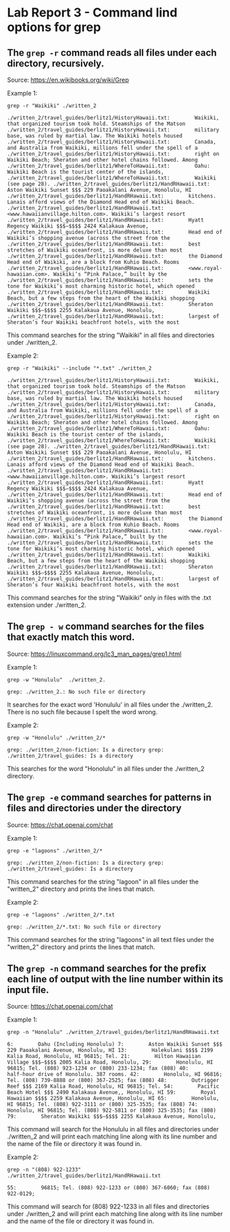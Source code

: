 Lab Report 3 - Command lind options for grep
=========

The `grep -r` command reads all files under each directory, recursively. 
---------

Source: https://en.wikibooks.org/wiki/Grep

Example 1:

`grep -r "Waikiki" ./written_2`

`./written_2/travel_guides/berlitz1/HistoryHawaii.txt:        Waikiki, that organized tourism took hold. Steamships of the Matson
./written_2/travel_guides/berlitz1/HistoryHawaii.txt:        military base, was ruled by martial law. The Waikiki hotels housed
./written_2/travel_guides/berlitz1/HistoryHawaii.txt:        Canada, and Australia from Waikiki, millions fell under the spell of a
./written_2/travel_guides/berlitz1/HistoryHawaii.txt:        right on Waikiki Beach; Sheraton and other hotel chains followed. Among
./written_2/travel_guides/berlitz1/WhereToHawaii.txt:        Oahu: Waikiki Beach is the tourist center of the islands,
./written_2/travel_guides/berlitz1/WhereToHawaii.txt:        Waikiki (see page 28).
./written_2/travel_guides/berlitz1/HandRHawaii.txt:        Aston Waikiki Sunset $$$ 229 Paoakalani Avenue, Honolulu, HI
./written_2/travel_guides/berlitz1/HandRHawaii.txt:        kitchens. Lanais afford views of the Diamond Head end of Waikiki Beach.
./written_2/travel_guides/berlitz1/HandRHawaii.txt:        <www.hawaiianvillage.hilton.com>. Waikiki’s larg­est resort
./written_2/travel_guides/berlitz1/HandRHawaii.txt:        Hyatt Regency Waikiki $$$–$$$$ 2424 Kalakaua Avenue,
./written_2/travel_guides/berlitz1/HandRHawaii.txt:        Head end of Waikiki’s shopping avenue (across the street from the
./written_2/travel_guides/berlitz1/HandRHawaii.txt:        best stretches of Waikiki oceanfront, is more deluxe than most
./written_2/travel_guides/berlitz1/HandRHawaii.txt:        the Diamond Head end of Waikiki, are a block from Kuhio Beach. Rooms
./written_2/travel_guides/berlitz1/HandRHawaii.txt:        <www.royal-hawaiian.com>. Waikiki’s “Pink Palace,” built by the
./written_2/travel_guides/berlitz1/HandRHawaii.txt:        sets the tone for Waikiki’s most charming historic hotel, which opened
./written_2/travel_guides/berlitz1/HandRHawaii.txt:        Waikiki Beach, but a few steps from the heart of the Waikiki shopping
./written_2/travel_guides/berlitz1/HandRHawaii.txt:        Sheraton Waikiki $$$–$$$$ 2255 Kalakaua Avenue, Honolulu,
./written_2/travel_guides/berlitz1/HandRHawaii.txt:        largest of Sheraton’s four Waikiki beachfront hotels, with the most`

This command searches for the string "Waikiki" in all files and directories under ./written_2.

Example 2:

`grep -r "Waikiki" --include "*.txt" ./written_2`

`./written_2/travel_guides/berlitz1/HistoryHawaii.txt:        Waikiki, that organized tourism took hold. Steamships of the Matson
./written_2/travel_guides/berlitz1/HistoryHawaii.txt:        military base, was ruled by martial law. The Waikiki hotels housed
./written_2/travel_guides/berlitz1/HistoryHawaii.txt:        Canada, and Australia from Waikiki, millions fell under the spell of a
./written_2/travel_guides/berlitz1/HistoryHawaii.txt:        right on Waikiki Beach; Sheraton and other hotel chains followed. Among
./written_2/travel_guides/berlitz1/WhereToHawaii.txt:        Oahu: Waikiki Beach is the tourist center of the islands,
./written_2/travel_guides/berlitz1/WhereToHawaii.txt:        Waikiki (see page 28).
./written_2/travel_guides/berlitz1/HandRHawaii.txt:        Aston Waikiki Sunset $$$ 229 Paoakalani Avenue, Honolulu, HI
./written_2/travel_guides/berlitz1/HandRHawaii.txt:        kitchens. Lanais afford views of the Diamond Head end of Waikiki Beach.
./written_2/travel_guides/berlitz1/HandRHawaii.txt:        <www.hawaiianvillage.hilton.com>. Waikiki’s larg­est resort
./written_2/travel_guides/berlitz1/HandRHawaii.txt:        Hyatt Regency Waikiki $$$–$$$$ 2424 Kalakaua Avenue,
./written_2/travel_guides/berlitz1/HandRHawaii.txt:        Head end of Waikiki’s shopping avenue (across the street from the
./written_2/travel_guides/berlitz1/HandRHawaii.txt:        best stretches of Waikiki oceanfront, is more deluxe than most
./written_2/travel_guides/berlitz1/HandRHawaii.txt:        the Diamond Head end of Waikiki, are a block from Kuhio Beach. Rooms
./written_2/travel_guides/berlitz1/HandRHawaii.txt:        <www.royal-hawaiian.com>. Waikiki’s “Pink Palace,” built by the
./written_2/travel_guides/berlitz1/HandRHawaii.txt:        sets the tone for Waikiki’s most charming historic hotel, which opened
./written_2/travel_guides/berlitz1/HandRHawaii.txt:        Waikiki Beach, but a few steps from the heart of the Waikiki shopping
./written_2/travel_guides/berlitz1/HandRHawaii.txt:        Sheraton Waikiki $$$–$$$$ 2255 Kalakaua Avenue, Honolulu,
./written_2/travel_guides/berlitz1/HandRHawaii.txt:        largest of Sheraton’s four Waikiki beachfront hotels, with the most`

This command searches for the string "Waikiki" only in files with the .txt extension under ./written_2.

The `grep - w` command searches for the files that exactly match this word.
---------

Source: https://linuxcommand.org/lc3_man_pages/grep1.html

Example 1:

`grep -w "Honululu"  ./written_2.`

`grep: ./written_2.: No such file or directory`

It searches for the exact word 'Honululu' in all files under the ./written_2. There is no such file because I spelt the word wrong.

Example 2:

`grep -w "Honolulu" ./written_2/*`

`grep: ./written_2/non-fiction: Is a directory
grep: ./written_2/travel_guides: Is a directory`

This searches for the word "Honolulu" in all files under the ./written_2 directory. 

The `grep -e` command searches for patterns in files and directories under the directory
---------
Source: https://chat.openai.com/chat

Example 1:

`grep -e "lagoons" ./written_2/*`

`grep: ./written_2/non-fiction: Is a directory
grep: ./written_2/travel_guides: Is a directory`

This command searches for the string "lagoon" in all files under the "written_2" directory and prints the lines that match.

Example 2:

`grep -e "lagoons" ./written_2/*.txt`

`grep: ./written_2/*.txt: No such file or directory`

This command searches for the string "lagoons" in all text files under the "written_2" directory and prints the lines that match.

The `grep -n` command searches for the prefix each line of output with the line number within its input file.
---------
Source: https://chat.openai.com/chat

Example 1:

`grep -n "Honolulu" ./written_2/travel_guides/berlitz1/HandRHawaii.txt`

`6:        Oahu (Including Honolulu)
7:        Aston Waikiki Sunset $$$ 229 Paoakalani Avenue, Honolulu, HI
13:        Halekulani $$$$ 2199 Kalia Road, Honolulu, HI 96815; Tel.
21:        Hilton Hawaiian Village $$$–$$$$ 2005 Kalia Road, Honolulu,
29:        Honolulu, HI 96815; Tel. (808) 923-1234 or (800) 233-1234; fax (808)
40:        half-hour drive of Honolulu. 387 rooms.
42:        Honolulu, HI 96816; Tel. (808) 739-8888 or (800) 367-2525; fax (808)
48:        Outrigger Reef $$$ 2169 Kalia Road, Honolulu, HI 96815; Tel.
54:        Pacific Beach Hotel $$$ 2490 Kalakaua Avenue,, Honolulu, HI
59:        Royal Hawaiian $$$$ 2259 Kalakaua Avenue, Honolulu, HI
65:        Honolulu, HI 96815; Tel. (808) 922-3111 or (800) 325-3535; fax (808)
74:        Honolulu, HI 96815; Tel. (808) 922-5811 or (800) 325-3535; fax (808)
79:        Sheraton Waikiki $$$–$$$$ 2255 Kalakaua Avenue, Honolulu,
`

This command will search for the Honululu in all files and directories under ./written_2 and will print each matching line along with its line number and the name of the file or directory it was found in.

Example 2:

`grep -n "(808) 922-1233" ./written_2/travel_guides/berlitz1/HandRHawaii.txt`

`55:        96815; Tel. (808) 922-1233 or (800) 367-6060; fax (808) 922-0129;`

This command will search for (808) 922-1233 in all files and directories under ./written_2 and will print each matching line along with its line number and the name of the file or directory it was found in.
